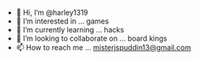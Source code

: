 - 👋 Hi, I’m @harley1319
- 👀 I’m interested in ... games
- 🌱 I’m currently learning ... hacks
- 💞️ I’m looking to collaborate on ... board kings
- 📫 How to reach me ... misterjspuddin13@gmail.com

<!---
harley1319/harley1319 is a ✨ special ✨ repository because its `README.md` (this file) appears on your GitHub profile.
You can click the Preview link to take a look at your changes.
--->
